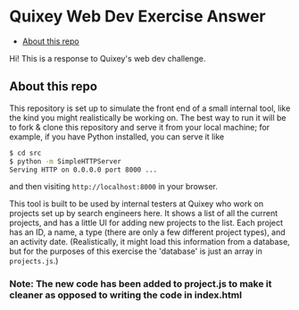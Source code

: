 Quixey Web Dev Exercise Answer
=======================================

* [About this repo](#about-this-repo)

Hi! This is a response to Quixey's web dev challenge. 

About this repo
---------------

This repository is set up to simulate the front end of a small internal tool, like the kind you might realistically be working on. The best way to run it will be to fork & clone this repository and serve it from your local machine; for example, if you have Python installed, you can serve it like

```sh
$ cd src
$ python -m SimpleHTTPServer
Serving HTTP on 0.0.0.0 port 8000 ...
```

and then visiting `http://localhost:8000` in your browser.

This tool is built to be used by internal testers at Quixey who work on projects set up by search engineers here. It shows a list of all the current projects, and has a little UI for adding new projects to the list. Each project has an ID, a name, a type (there are only a few different project types), and an activity date. (Realistically, it might load this information from a database, but for the purposes of this exercise the 'database' is just an array in `projects.js`.)

### Note: The new code has been added to project.js to make it cleaner as opposed to writing the code in index.html ###
